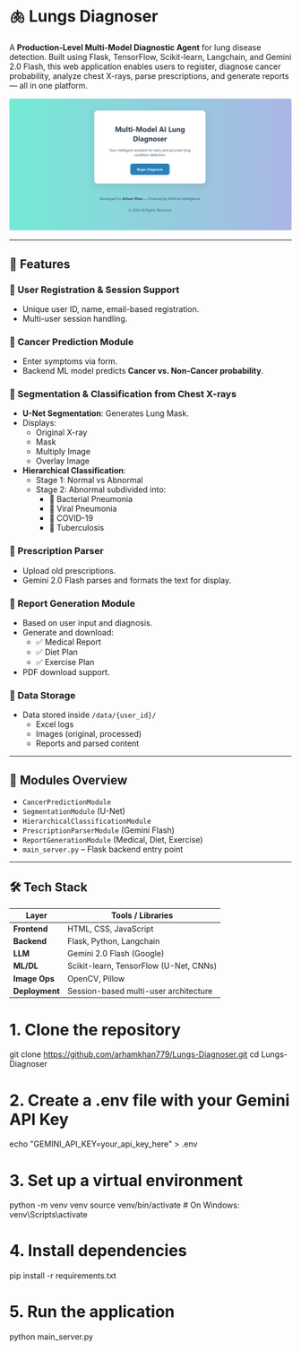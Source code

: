 # 🫁 Lungs Diagnoser

A **Production-Level Multi-Model Diagnostic Agent** for lung disease detection. Built using Flask, TensorFlow, Scikit-learn, Langchain, and Gemini 2.0 Flash, this web application enables users to register, diagnose cancer probability, analyze chest X-rays, parse prescriptions, and generate reports — all in one platform.

![App Screenshot](https://github.com/arhamkhan779/Lungs-Diagnoser/blob/main/thumbnail.png?raw=true)


---

## 🚀 Features

### 🔐 User Registration & Session Support
- Unique user ID, name, email-based registration.
- Multi-user session handling.

### 🧠 Cancer Prediction Module
- Enter symptoms via form.
- Backend ML model predicts **Cancer vs. Non-Cancer probability**.

### 🩻 Segmentation & Classification from Chest X-rays
- **U-Net Segmentation**: Generates Lung Mask.
- Displays:
  - Original X-ray
  - Mask
  - Multiply Image
  - Overlay Image
- **Hierarchical Classification**:
  - Stage 1: Normal vs Abnormal
  - Stage 2: Abnormal subdivided into:
    - 🔸 Bacterial Pneumonia
    - 🔸 Viral Pneumonia
    - 🔸 COVID-19
    - 🔸 Tuberculosis

### 📄 Prescription Parser
- Upload old prescriptions.
- Gemini 2.0 Flash parses and formats the text for display.

### 📑 Report Generation Module
- Based on user input and diagnosis.
- Generate and download:
  - ✅ Medical Report
  - ✅ Diet Plan
  - ✅ Exercise Plan
- PDF download support.

### 📂 Data Storage
- Data stored inside `/data/{user_id}/`
  - Excel logs
  - Images (original, processed)
  - Reports and parsed content

---

## 🧩 Modules Overview

- `CancerPredictionModule`
- `SegmentationModule` (U-Net)
- `HierarchicalClassificationModule`
- `PrescriptionParserModule` (Gemini Flash)
- `ReportGenerationModule` (Medical, Diet, Exercise)
- `main_server.py` – Flask backend entry point

---

## 🛠️ Tech Stack

| Layer         | Tools / Libraries                                 |
|---------------|---------------------------------------------------|
| **Frontend**  | HTML, CSS, JavaScript                             |
| **Backend**   | Flask, Python, Langchain                          |
| **LLM**       | Gemini 2.0 Flash (Google)                         |
| **ML/DL**     | Scikit-learn, TensorFlow (U-Net, CNNs)            |
| **Image Ops** | OpenCV, Pillow                                    |
| **Deployment**| Session-based multi-user architecture             |


# 1. Clone the repository
git clone https://github.com/arhamkhan779/Lungs-Diagnoser.git
cd Lungs-Diagnoser

# 2. Create a .env file with your Gemini API Key
echo "GEMINI_API_KEY=your_api_key_here" > .env

# 3. Set up a virtual environment
python -m venv venv
source venv/bin/activate        # On Windows: venv\Scripts\activate

# 4. Install dependencies
pip install -r requirements.txt

# 5. Run the application
python main_server.py
